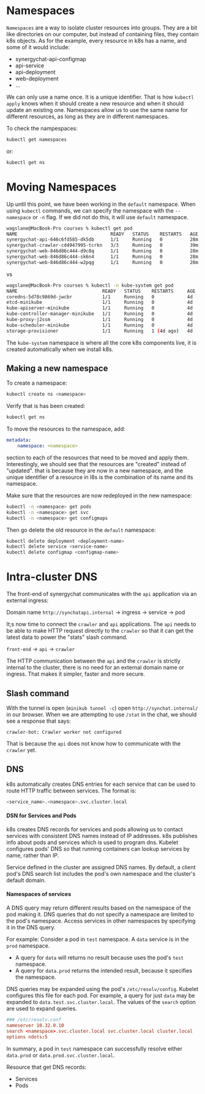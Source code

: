 # Namespaces

`Namespaces` are a way to isolate cluster resources into groups. They are a bit
like directories on our computer, but instead of containing files, they contain
k8s objects. As for the example, every resource in k8s has a name, and some of
it would include:
- synergychat-api-configmap
- api-service
- api-deployment
- web-deployment
- ...

We can only use a name once. It is a unique identifier. That is how `kubectl
apply` knows when it should create a new resource and when it should update an
existing one. Namespaces allow us to use the same name for different resources,
as long as they are in different namespaces.

To check the nampespaces:

```bash
kubectl get namespaces
```

or:

```bash
kubectl get ns
```

# Moving Namespaces

Up until this point, we have been working in the `default` namespace. When using
`kubectl` commands, we can specify the namespace with the `--namespace` or `-n`
flag. If we did not do this, it will use `default` namespace.

```bash
wagslane@MacBook-Pro courses % kubectl get pod
NAME                                  READY   STATUS    RESTARTS   AGE
synergychat-api-646c6fd585-dk5db      1/1     Running   0          28m
synergychat-crawler-cd4947995-tcrkn   3/3     Running   0          39m
synergychat-web-846d86c444-d9c8q      1/1     Running   0          28m
synergychat-web-846d86c444-sk6n4      1/1     Running   0          28m
synergychat-web-846d86c444-w2pqg      1/1     Running   0          28m
```

vs

```bash
wagslane@MacBook-Pro courses % kubectl -n kube-system get pod
NAME                               READY   STATUS    RESTARTS     AGE
coredns-5d78c9869d-jwcbr           1/1     Running   0            4d
etcd-minikube                      1/1     Running   0            4d
kube-apiserver-minikube            1/1     Running   0            4d
kube-controller-manager-minikube   1/1     Running   0            4d
kube-proxy-j2ssm                   1/1     Running   0            4d
kube-scheduler-minikube            1/1     Running   0            4d
storage-provisioner                1/1     Running   1 (4d ago)   4d
```

The `kube-system` namespace is where all the core k8s components live, it is
created automatically when we install k8s.

## Making a new namespace

To create a namespace:

```bash
kubectl create ns <namespace>
```

Verify that is has been created:

```bash
kubectl get ns
```

To move the resources to the namespace, add:

```yaml
metadata:
    namespace: <namespace>
```

section to each of the resources that need to be moved and apply them.
Interestingly, we should see that the resources are "created" instead of
"updated". that is because they are now in a new namespace, and the unique
identifier of a resource in l8s is the combination of its name and its
namespace.

Make sure that the resources are now redeployed in the new namespace:

```bash
kubectl -n <namespace> get pods
kubectl -n <namespace> get svc
kubectl -n <namespace> get configmaps
```

Then go delete the old resource in the `default` namespace:

```bash
kubectl delete deployment <deployment-name>
kubectl delete service <service-name>
kubectl delete configmap <configmap-name>
```

# Intra-cluster DNS

The front-end of synergychat communicates with the `api` application via an
external ingress:

Domain name `http://synchatapi.internal` -> ingress -> service -> pod

It;s now time to connect the `crawler` and `api` applications. The `api` needs
to be able to make HTTP request directly to the `crawler` so that it can get the
latest data to power the "stats" slash command.

`front-end` -> `api` -> `crawler`

The HTTP communication between the `api` and the `crawler` is strictly internal
to the cluster, there is no need for an external domain name or ingress. That
makes it simpler, faster and more secure.

## Slash command

With the tunnel is open (`minikub tunnel -c`) open `http://synchat.internal/` in
our browser. When we are attempting to use `/stat` in the chat, we should see a
response that says:

```
crawler-bot: Crawler worker not configured
```

That is because the `api` does not know how to communicate with the `crawler`
yet.

## DNS

k8s automatically creates DNS entries for each service that can be used to route
HTTP traffic between services. The format is:

```bash
<service_name>.<namespace>.svc.cluster.local
```

#### DSN for Services and Pods

k8s creates DNS records for services and pods allowing us to contact services
with consistent DNS names instead of IP addresses. k8s publishes info about pods
and services which is used to program dns. Kubelet configures pods' DNS so that
running containers can lookup services by name, rather than IP.

Service defined in the cluster are assigned DNS names. By default, a client
pod's DNS search list includes the pod's own namespace and the cluster's default
domain.

#### Namespaces of services

A DNS query may return different results based on the namespace of the pod
making it. DNS queries that do not specify a namespace are limited to the pod's
namespace. Access services in other namespaces by specifying it in the DNS
query.

For example:
Consider a pod in `test` namespace. A `data` service is in the `prod` namespace.
- A query for `data` will returns no result because uses the pod's `test`
  namespace.
- A query for `data.prod` returns the intended result, because it specifies the
  namespace.

DNS queries may be expanded using the pod's `/etc/resolv/config`. Kubelet
configures this file for each pod. For example, a query for just `data` may be
expanded to `data.test.svc.cluster.local`. The values of the `search` option are
used to expand queries.

```conf
### /etc/resolv.conf
nameserver 10.32.0.10
search <namespace>.svc.cluster.local svc.cluster.local cluster.local
options ndots:5
```

In summary, a pod in `test` namespace can successfully resolve either `data.prod` or `data.prod.svc.cluster.local`.

Resource that get DNS records:
- Services
- Pods

